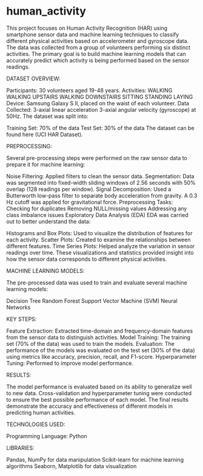 # human_activity
This project focuses on Human Activity Recognition (HAR) using smartphone sensor data and machine learning techniques to classify different physical activities based on accelerometer and gyroscope data. The data was collected from a group of volunteers performing six distinct activities. The primary goal is to build machine learning models that can accurately predict which activity is being performed based on the sensor readings.

DATASET OVERVIEW:

Participants: 30 volunteers aged 19-48 years.
Activities:
WALKING
WALKING UPSTAIRS
WALKING DOWNSTAIRS
SITTING
STANDING
LAYING
Device: Samsung Galaxy S II, placed on the waist of each volunteer.
Data Collected:
3-axial linear acceleration
3-axial angular velocity (gyroscope) at 50Hz.
The dataset was split into:

Training Set: 70% of the data
Test Set: 30% of the data
The dataset can be found here (UCI HAR Dataset).

PREPROCESSING:

Several pre-processing steps were performed on the raw sensor data to prepare it for machine learning:

Noise Filtering: Applied filters to clean the sensor data.
Segmentation: Data was segmented into fixed-width sliding windows of 2.56 seconds with 50% overlap (128 readings per window).
Signal Decomposition: Used a Butterworth low-pass filter to separate body acceleration from gravity. A 0.3 Hz cutoff was applied for gravitational force.
Preprocessing Tasks:
Checking for duplicates
Removing NULL/missing values
Addressing any class imbalance issues
Exploratory Data Analysis (EDA)
EDA was carried out to better understand the data:

Histograms and Box Plots: Used to visualize the distribution of features for each activity.
Scatter Plots: Created to examine the relationships between different features.
Time Series Plots: Helped analyze the variation in sensor readings over time.
These visualizations and statistics provided insight into how the sensor data corresponds to different physical activities.

MACHINE LEARNING MODELS:

The pre-processed data was used to train and evaluate several machine learning models:

Decision Tree
Random Forest
Support Vector Machine (SVM)
Neural Networks

KEY STEPS:

Feature Extraction: Extracted time-domain and frequency-domain features from the sensor data to distinguish activities.
Model Training: The training set (70% of the data) was used to train the models.
Evaluation: The performance of the models was evaluated on the test set (30% of the data) using metrics like accuracy, precision, recall, and F1-score.
Hyperparameter Tuning: Performed to improve model performance.

RESULTS:

The model performance is evaluated based on its ability to generalize well to new data. Cross-validation and hyperparameter tuning were conducted to ensure the best possible performance of each model. The final results demonstrate the accuracy and effectiveness of different models in predicting human activities.

TECHNOLOGIES USED:

Programming Language: Python

LIBRARIES:

Pandas, NumPy for data manipulation
Scikit-learn for machine learning algorithms
Seaborn, Matplotlib for data visualization
